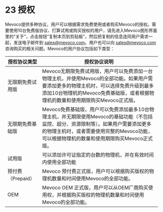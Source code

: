 # 23 授权

Mevoco提供多种协议，用户可以根据需求免费使用或者购买Mevoco的授权。需要使用10台免费版协议、打算试用或购买授权的用户，请先进入Mevoco图形界面里的“关于”，点击按钮“复制本页到剪贴板”，然后把复制的信息连同用户需求一起，发送电子邮件到 [sales@mevoco.com](mailto:sales@mevoco.com)。用户也可以向 [sales@mevoco.com](mailto:sales@mevoco.com)咨询购买的相关问题。Mevoco的用户协议包括如下类型：

|授权协议类型|授权协议说明|
| --- | --- |
|无限期免费试用版|Mevoco无期限免费试用版，用户可以免费添加一台物理主机，并使用Mevoco的全部功能。如果用户需要添加更多的物理主机时，可以选择免费升级到最多添加10台物理机的Mevoco免费基础版，或者根据物理机的数量和使用期限购买Mevoco正式版。|
|无限期免费基础版|Mevoco免费基础版，用户可以免费添加最多10台物理主机，并无期限使用Mevoco的基础功能（不包括监控、超分、资源限制等）。如果用户需要添加更多的物理主机时，或者需要使用完整的Mevoco功能，可以根据物理机的数量和使用期限购买Mevoco正式版。|
|试用版|可以添加许可证指定的台数的物理机，并在有效时间内使用全部功能|
|预付费（Prepaid）|Mevoco 预付费正式版，用户可以根据购买版权的物理机数量和时间使用Mevoco的全部功能。|
|OEM|Mevoco OEM 正式版，用户可以从OEM厂商购买使用权，并根据购买版权的物理机数量和时间使用Mevoco的全部功能。|
